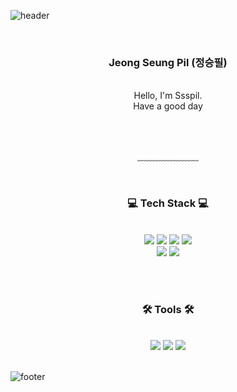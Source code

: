 ![header](https://capsule-render.vercel.app/api?type=waving&&color=gradient&height=100&section=header&fontSize=90)


<div align = "center">

<br/>
<h3>Jeong Seung Pil (정승필)</h3><br/>
Hello, I'm Ssspil.<br/>
Have a good day

<br/><br/>

﹏﹏﹏﹏﹏﹏﹏

<br/>
 
 <!------기술 영역 시작--------------------------------------------------------------------------------------------->
<h3>💻 Tech Stack 💻</h3>
 
<br/>

<img src="https://img.shields.io/badge/HTML5-E34F26?style=flate&logo=HTML5&logoColor=white"/>
<img src="https://img.shields.io/badge/CSS3-1572B6?style=flat&logo=CSS3&logoColor=white)"/>
<img src="https://img.shields.io/badge/JavaScript-F7DF1E?style=flat&logo=JavaScript&logoColor=white"/> 
<img src="https://img.shields.io/badge/jquery-0769AD?style=flat&logo=jquery&logoColor=white">
<br>
<img src="https://img.shields.io/badge/java-007396?style=flat&logo=java&logoColor=white">
<img src="https://img.shields.io/badge/oracle-F80000?style=flat&logo=oracle&logoColor=white">


<!--------기술 영역 끝------------------------------------------------------------------------------------------->

<br/><br/>

 <!---------툴 영역 시작------------------------------------------------------------------------------------------>
<h3>🛠️ Tools 🛠️</h3>
 
<br/>

 <img src="https://img.shields.io/badge/Visual Studio Code-007ACC?style=flat&logo=Visual Studio Code&logoColor=white"/> 
 <img src="https://img.shields.io/badge/GitHub-181717?style=flat&logo=GitHub&logoColor=white"/>
 <img src="https://img.shields.io/badge/Eclipse IDE-2C2255?style=flat&logo=Eclipse IDE&logoColor=white"/>

<!----------툴 영역 끝------------------------------------------------------------------------------->


<!--[![Solved.ac Profile](http://mazassumnida.wtf/api/v2/generate_badge?boj=Aox)](https://solved.ac/Aox/) -->


</div>

<br/>

![footer](https://capsule-render.vercel.app/api?type=waving&&color=gradient&height=100&section=footer&fontSize=90)


